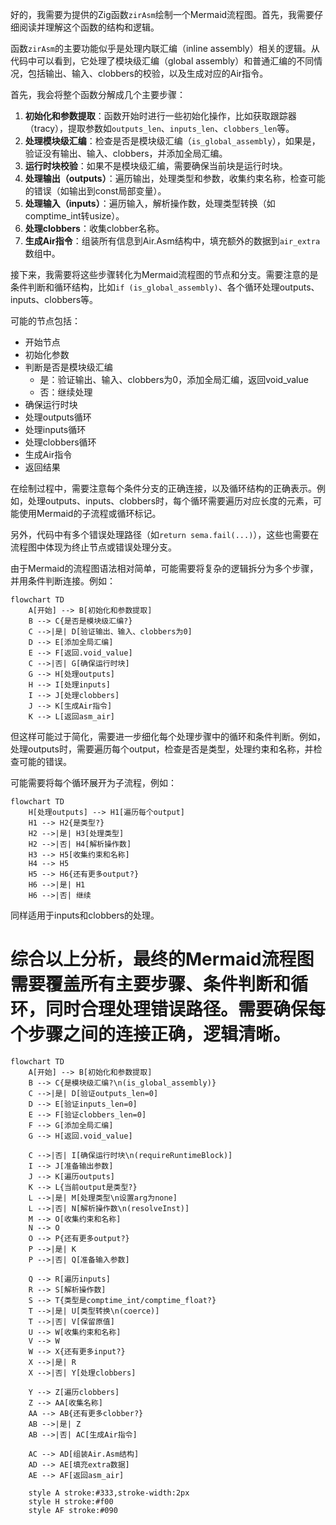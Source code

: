 好的，我需要为提供的Zig函数`zirAsm`绘制一个Mermaid流程图。首先，我需要仔细阅读并理解这个函数的结构和逻辑。

函数`zirAsm`的主要功能似乎是处理内联汇编（inline assembly）相关的逻辑。从代码中可以看到，它处理了模块级汇编（global assembly）和普通汇编的不同情况，包括输出、输入、clobbers的校验，以及生成对应的Air指令。

首先，我会将整个函数分解成几个主要步骤：

1. **初始化和参数提取**：函数开始时进行一些初始化操作，比如获取跟踪器（tracy），提取参数如`outputs_len`、`inputs_len`、`clobbers_len`等。
2. **处理模块级汇编**：检查是否是模块级汇编（`is_global_assembly`），如果是，验证没有输出、输入、clobbers，并添加全局汇编。
3. **运行时块校验**：如果不是模块级汇编，需要确保当前块是运行时块。
4. **处理输出（outputs）**：遍历输出，处理类型和参数，收集约束名称，检查可能的错误（如输出到const局部变量）。
5. **处理输入（inputs）**：遍历输入，解析操作数，处理类型转换（如comptime_int转usize）。
6. **处理clobbers**：收集clobber名称。
7. **生成Air指令**：组装所有信息到Air.Asm结构中，填充额外的数据到`air_extra`数组中。

接下来，我需要将这些步骤转化为Mermaid流程图的节点和分支。需要注意的是条件判断和循环结构，比如`if (is_global_assembly)`、各个循环处理outputs、inputs、clobbers等。

可能的节点包括：

- 开始节点
- 初始化参数
- 判断是否是模块级汇编
  - 是：验证输出、输入、clobbers为0，添加全局汇编，返回void_value
  - 否：继续处理
- 确保运行时块
- 处理outputs循环
- 处理inputs循环
- 处理clobbers循环
- 生成Air指令
- 返回结果

在绘制过程中，需要注意每个条件分支的正确连接，以及循环结构的正确表示。例如，处理outputs、inputs、clobbers时，每个循环需要遍历对应长度的元素，可能使用Mermaid的子流程或循环标记。

另外，代码中有多个错误处理路径（如`return sema.fail(...)`），这些也需要在流程图中体现为终止节点或错误处理分支。

由于Mermaid的流程图语法相对简单，可能需要将复杂的逻辑拆分为多个步骤，并用条件判断连接。例如：

```mermaid
flowchart TD
    A[开始] --> B[初始化和参数提取]
    B --> C{是否是模块级汇编?}
    C -->|是| D[验证输出、输入、clobbers为0]
    D --> E[添加全局汇编]
    E --> F[返回.void_value]
    C -->|否| G[确保运行时块]
    G --> H[处理outputs]
    H --> I[处理inputs]
    I --> J[处理clobbers]
    J --> K[生成Air指令]
    K --> L[返回asm_air]
```

但这样可能过于简化，需要进一步细化每个处理步骤中的循环和条件判断。例如，处理outputs时，需要遍历每个output，检查是否是类型，处理约束和名称，并检查可能的错误。

可能需要将每个循环展开为子流程，例如：

```mermaid
flowchart TD
    H[处理outputs] --> H1[遍历每个output]
    H1 --> H2{是类型?}
    H2 -->|是| H3[处理类型]
    H2 -->|否| H4[解析操作数]
    H3 --> H5[收集约束和名称]
    H4 --> H5
    H5 --> H6{还有更多output?}
    H6 -->|是| H1
    H6 -->|否| 继续
```

同样适用于inputs和clobbers的处理。

综合以上分析，最终的Mermaid流程图需要覆盖所有主要步骤、条件判断和循环，同时合理处理错误路径。需要确保每个步骤之间的连接正确，逻辑清晰。
================================================
```mermaid
flowchart TD
    A[开始] --> B[初始化和参数提取]
    B --> C{是模块级汇编?\n(is_global_assembly)}
    C -->|是| D[验证outputs_len=0]
    D --> E[验证inputs_len=0]
    E --> F[验证clobbers_len=0]
    F --> G[添加全局汇编]
    G --> H[返回.void_value]
    
    C -->|否| I[确保运行时块\n(requireRuntimeBlock)]
    I --> J[准备输出参数]
    J --> K[遍历outputs]
    K --> L{当前output是类型?}
    L -->|是| M[处理类型\n设置arg为none]
    L -->|否| N[解析操作数\n(resolveInst)]
    M --> O[收集约束和名称]
    N --> O
    O --> P{还有更多output?}
    P -->|是| K
    P -->|否| Q[准备输入参数]
    
    Q --> R[遍历inputs]
    R --> S[解析操作数]
    S --> T{类型是comptime_int/comptime_float?}
    T -->|是| U[类型转换\n(coerce)]
    T -->|否| V[保留原值]
    U --> W[收集约束和名称]
    V --> W
    W --> X{还有更多input?}
    X -->|是| R
    X -->|否| Y[处理clobbers]
    
    Y --> Z[遍历clobbers]
    Z --> AA[收集名称]
    AA --> AB{还有更多clobber?}
    AB -->|是| Z
    AB -->|否| AC[生成Air指令]
    
    AC --> AD[组装Air.Asm结构]
    AD --> AE[填充extra数据]
    AE --> AF[返回asm_air]
    
    style A stroke:#333,stroke-width:2px
    style H stroke:#f00
    style AF stroke:#090
```